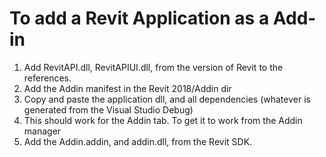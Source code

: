 # To add a Revit Application as a Add-in

1. Add RevitAPI.dll, RevitAPIUI.dll, from the version of Revit to the references.
2. Add the Addin manifest in the Revit 2018/Addin dir
3. Copy and paste the application dll, and all dependencies (whatever is generated from the Visual Studio Debug)
4. This should work for the Addin tab. To get it to work from the Addin manager
5. Add the Addin.addin, and addin.dll, from the Revit SDK.

